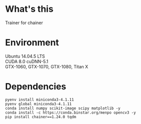# What's this
Trainer for chainer

# Environment
Ubuntu 14.04.5 LTS  
CUDA 8.0
cuDNN-5.1  
GTX-1060, GTX-1070, GTX-1080, Titan X

# Dependencies

    pyenv install miniconda3-4.1.11
    pyenv global miniconda3-4.1.11
    conda install numpy scikit-image scipy matplotlib -y
    conda install -c https://conda.binstar.org/menpo opencv3 -y
    pip install chainer==1.24.0 tqdm
